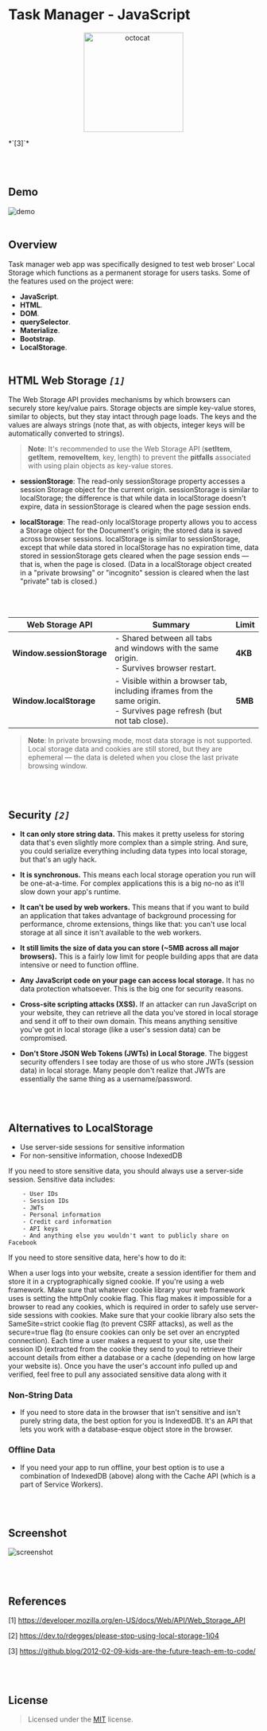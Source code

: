 # Task Manager - JavaScript

<p align="center">
  <img src="/img/octocat.jpeg" alt="octocat" width="200" height="200"/>
</p>
*`[3]`* 
<!-- ![oc](/img/octocat.jpeg) -->

<br><br>
## Demo 

![demo](/img/demo.gif)
<br><br>
## Overview

Task manager web app was specifically designed to test web broser' Local Storage which functions as a permanent storage for users tasks. Some of the features used on the project were:

- **JavaScript**.
- **HTML**.
- **DOM**.
- **querySelector**.
- **Materialize**.
- **Bootstrap**.
- **LocalStorage**.
<br><br>
## HTML Web Storage *`[1]`* 

The Web Storage API provides mechanisms by which browsers can securely store key/value pairs. Storage objects are simple key-value stores, similar to objects, but they stay intact through page loads. The keys and the values are always strings (note that, as with objects, integer keys will be automatically converted to strings). 

> **Note**: It's recommended to use the Web Storage API (**setItem**, **getItem**, **removeItem**, key, length) to prevent the **pitfalls** associated with using plain objects as key-value stores.

- **sessionStorage**: The read-only sessionStorage property accesses a session Storage object for the current origin. sessionStorage is similar to localStorage; the difference is that while data in localStorage doesn't expire, data in sessionStorage is cleared when the page session ends.

- **localStorage**: The read-only localStorage property allows you to access a Storage object for the Document's origin; the stored data is saved across browser sessions. localStorage is similar to sessionStorage, except that while data stored in localStorage has no expiration time, data stored in sessionStorage gets cleared when the page session ends — that is, when the page is closed. (Data in a localStorage object created in a "private browsing" or "incognito" session is cleared when the last "private" tab is closed.)

<br><br>

| Web Storage API                                   | Summary       | Limit       |
|--------------------------------------------|--------------------------|--------------------------|
| **Window.sessionStorage**                         | - Shared between all tabs and windows with the same origin. <br>- Survives browser restart. | **4KB** |
| **Window.localStorage**                 | - Visible within a browser tab, including iframes from the same origin. <br>- Survives page refresh (but not tab close).            | **5MB** |



> **Note**: In private browsing mode, most data storage is not supported. Local storage data and cookies are still stored, but they are ephemeral — the data is deleted when you close the last private browsing window.

<br><br>
## Security *`[2]`*


- **It can only store string data.** This makes it pretty useless for storing data that's even slightly more complex than a simple string. And sure, you could serialize everything including data types into local storage, but that's an ugly hack.

- **It is synchronous.** This means each local storage operation you run will be one-at-a-time. For complex applications this is a big no-no as it'll slow down your app's runtime.

- **It can't be used by web workers.** This means that if you want to build an application that takes advantage of background processing for performance, chrome extensions, things like that: you can't use local storage at all since it isn't available to the web workers.

- **It still limits the size of data you can store (~5MB across all major browsers).** This is a fairly low limit for people building apps that are data intensive or need to function offline.

- **Any JavaScript code on your page can access local storage.** It has no data protection whatsoever. This is the big one for security reasons. 

- **Cross-site scripting attacks (XSS).** If an attacker can run JavaScript on your website, they can retrieve all the data you've stored in local storage and send it off to their own domain. This means anything sensitive you've got in local storage (like a user's session data) can be compromised.

- **Don't Store JSON Web Tokens (JWTs) in Local Storage**. The biggest security offenders I see today are those of us who store JWTs (session data) in local storage. Many people don't realize that JWTs are essentially the same thing as a username/password.

<br><br>
 ## Alternatives to LocalStorage

  - Use server-side sessions for sensitive information
  - For non-sensitive information, choose IndexedDB

If you need to store sensitive data, you should always use a server-side session. Sensitive data includes:

```
    - User IDs
    - Session IDs
    - JWTs
    - Personal information
    - Credit card information
    - API keys
    - And anything else you wouldn't want to publicly share on Facebook
```

If you need to store sensitive data, here's how to do it:

When a user logs into your website, create a session identifier for them and store it in a cryptographically signed cookie. If you're using a web framework. Make sure that whatever cookie library your web framework uses is setting the httpOnly cookie flag. This flag makes it impossible for a browser to read any cookies, which is required in order to safely use server-side sessions with cookies. Make sure that your cookie library also sets the SameSite=strict cookie flag (to prevent CSRF attacks), as well as the secure=true flag (to ensure cookies can only be set over an encrypted connection). Each time a user makes a request to your site, use their session ID (extracted from the cookie they send to you) to retrieve their account details from either a database or a cache (depending on how large your website is). Once you have the user's account info pulled up and verified, feel free to pull any associated sensitive data along with it

### Non-String Data 

- If you need to store data in the browser that isn't sensitive and isn't purely string data, the best option for you is IndexedDB. It's an API that lets you work with a database-esque object store in the browser.

### Offline Data 

- If you need your app to run offline, your best option is to use a combination of IndexedDB (above) along with the Cache API (which is a part of Service Workers).

<br><br>
## Screenshot

![screenshot](/img/screenshot.png)

<br><br>
## References

[1] <https://developer.mozilla.org/en-US/docs/Web/API/Web_Storage_API>

[2] <https://dev.to/rdegges/please-stop-using-local-storage-1i04>

[3] <https://github.blog/2012-02-09-kids-are-the-future-teach-em-to-code/>

<br><br>
## License

> Licensed under the [MIT](license) license.
